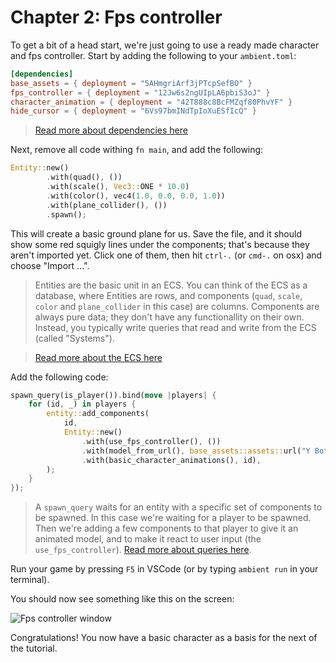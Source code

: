 # Chapter 2: Fps controller

To get a bit of a head start, we're just going to use a ready made character and fps controller.
Start by adding the following to your `ambient.toml`:

```toml
[dependencies]
base_assets = { deployment = "5AHmgriArf3jPTcpSefBO" }
fps_controller = { deployment = "12Jw6s2ngUIpLA6pbiS3oJ" }
character_animation = { deployment = "42T888c8BcFMZqf80PhvYF" }
hide_cursor = { deployment = "6Vs97bmINdTpIoXuESfIcQ" }
```

> [Read more about dependencies here](../../reference/package.md#dependencies--dependencies)

Next, remove all code withing `fn main`, and add the following:

```rust
Entity::new()
        .with(quad(), ())
        .with(scale(), Vec3::ONE * 10.0)
        .with(color(), vec4(1.0, 0.0, 0.0, 1.0))
        .with(plane_collider(), ())
        .spawn();
```

This will create a basic ground plane for us. Save the file, and it should show some red squigly lines under the components; that's
because they aren't imported yet. Click one of them, then hit `ctrl-.` (or `cmd-.` on osx) and choose "Import ...".

> Entities are the basic unit in an ECS. You
> can think of the ECS as a database, where Entities are rows, and components (`quad`, `scale`, `color` and `plane_collider` in this case)
> are columns. Components are always pure data; they don't have any functionallity on their own. Instead, you typically
> write queries that read and write from the ECS (called "Systems").

> [Read more about the ECS here](../../reference/ecs.md)

Add the following code:

```rust
spawn_query(is_player()).bind(move |players| {
    for (id, _) in players {
        entity::add_components(
            id,
            Entity::new()
                .with(use_fps_controller(), ())
                .with(model_from_url(), base_assets::assets::url("Y Bot.fbx"))
                .with(basic_character_animations(), id),
        );
    }
});
```

> A `spawn_query` waits for an entity with a specific set of components to be spawned. In this case we're waiting
> for a player to be spawned. Then we're adding a few components to that player to give it an animated model, and
> to make it react to user input (the `use_fps_controller`). [Read more about queries here](../../reference/ecs.md#systems).

Run your game by pressing `F5` in VSCode (or by typing `ambient run` in your terminal).

You should now see something like this on the screen:

![Fps controller window](fps_controler.png)

Congratulations! You now have a basic character as a basis for the next of the tutorial.

